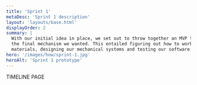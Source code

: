 ```yaml
---
title: 'Sprint 1'
metaDesc: 'Sprint 1 description'
layout: 'layouts/base.html'
displayOrder: 2
summary: |
  With our initial idea in place, we set out to throw together an MVP that demonstrated
  the final mechanism we wanted. This entailed figuring out how to work with recycled
  materials, designing our mechanical systems and testing our software requirements.
hero: '/images/how/sprint-1.jpg'
heroAlt: 'Sprint 1 prototype'
---
```

TIMELINE PAGE
